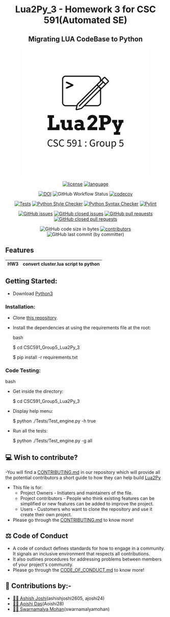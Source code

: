 
<div align="center"> 
  
# Lua2Py_3 - Homework 3 for CSC 591(Automated SE)
  
</div>

<div align="center"> 
  
## Migrating LUA CodeBase to Python

<p align="center">
  <img width="400" height="400" src="https://github.com/ashishjoshi2605/CSC591_Group5_Lua2Py_2/blob/main/etc/img/logo.png">
</p>

[![license](https://img.shields.io/github/license/swarnamalyamohan/CSC591_Group5_Lua2Py_3?style=plastic)](https://github.com/swarnamalyamohan/CSC591_Group5_Lua2Py_3/blob/main/LICENSE.md)
[![language](https://img.shields.io/github/languages/top/swarnamalyamohan/CSC591_Group5_Lua2Py_3)](https://github.com/swarnamalyamohan/CSC591_Group5_Lua2Py_3/search?l=python)<br/>

[![DOI](https://sandbox.zenodo.org/badge/594236739.svg)](https://sandbox.zenodo.org/badge/latestdoi/594236739)
![GitHub Workflow Status](https://img.shields.io/github/actions/workflow/status/swarnamalyamohan/CSC591_Group5_Lua2Py_3/test.yml)
[![codecov](https://codecov.io/gh/swarnamalyamohan/CSC591_Group5_Lua2Py_3/branch/main/graph/badge.svg?token=qWGIYYV7tV)](https://codecov.io/gh/swarnamalyamohan/CSC591_Group5_Lua2Py_3)
  
[![Tests](https://github.com/swarnamalyamohan/CSC591_Group5_Lua2Py_3/actions/workflows/test.yml/badge.svg)](https://github.com/swarnamalyamohan/CSC591_Group5_Lua2Py_3/actions/workflows/test.yml)
[![Python Style Checker](https://github.com/swarnamalyamohan/CSC591_Group5_Lua2Py_3/actions/workflows/python_style_checker.yml/badge.svg)](https://github.com/swarnamalyamohan/CSC591_Group5_Lua2Py_3/actions/workflows/python_style_checker.yml)
[![Python Syntax Checker](https://github.com/swarnamalyamohan/CSC591_Group5_Lua2Py_3/actions/workflows/python_syntax_checker.yml/badge.svg)](https://github.com/swarnamalyamohan/CSC591_Group5_Lua2Py_3/actions/workflows/python_syntax_checker.yml)
[![Pylint](https://github.com/swarnamalyamohan/CSC591_Group5_Lua2Py_3/actions/workflows/pylint.yml/badge.svg)](https://github.com/swarnamalyamohan/CSC591_Group5_Lua2Py_3/actions/workflows/pylint.yml)

[![GitHub issues](https://img.shields.io/github/issues-raw/swarnamalyamohan/CSC591_Group5_Lua2Py_3?style=plastic)](https://github.com/swarnamalyamohan/CSC591_Group5_Lua2Py_3/issues)
[![GitHub closed issues](https://img.shields.io/github/issues-closed-raw/swarnamalyamohan/CSC591_Group5_Lua2Py_3?style=plastic)](https://github.com/swarnamalyamohan/CSC591_Group5_Lua2Py_3/issues?q=is%3Aissue+is%3Aclosed)
[![GitHub pull requests](https://img.shields.io/github/issues-pr-raw/swarnamalyamohan/CSC591_Group5_Lua2Py_3?style=plastic)](https://github.com/swarnamalyamohan/CSC591_Group5_Lua2Py_3/pulls)
[![GitHub closed pull requests](https://img.shields.io/github/issues-pr-closed-raw/swarnamalyamohan/CSC591_Group5_Lua2Py_3?style=plastic)](https://github.com/swarnamalyamohan/CSC591_Group5_Lua2Py_3/pulls?q=is%3Apr+is%3Aclosed)<br/>

![GitHub code size in bytes](https://img.shields.io/github/languages/code-size/swarnamalyamohan/CSC591_Group5_Lua2Py_3?style=plastic)
[![contributors](https://img.shields.io/github/contributors/swarnamalyamohan/CSC591_Group5_Lua2Py_3)](https://github.com/aswarnamalyamohan/CSC591_Group5_Lua2Py_3/graphs/contributors?style=plastic)
![GitHub last commit (by committer)](https://img.shields.io/github/last-commit/swarnamalyamohan/CSC591_Group5_Lua2Py_3?style=plastic)<br/>

</div>

##  Features
|HW3|convert cluster.lua script to python|
| ------------- |:-------------:|

## Getting Started:

- Download [Python3](https://www.python.org/downloads/) 

### Installation:
    
   

  - Clone [this repository](https://github.com/swarnamalyamohan/CSC591_Group5_Lua2Py_3).

  - Install the dependencies at using the requirements file at the root:
    
    bash
    
    $ cd CSC591_Group5_Lua2Py_3
    
    $ pip install -r requirements.txt
    

### Code Testing:
  bash     
  - Get inside the directory:
        
    $ cd CSC591_Group5_Lua2Py_3
    
  - Display help menu: 
  
    $ python ./Tests/Test_engine.py -h true
    
  - Run all the tests:
  
    $ python ./Tests/Test_engine.py -g all
    


## 💻 Wish to contribute?
-You will find a [CONTRIBUTING.md](https://github.com/swarnamalyamohan/CSC591_Group5_Lua2Py_3/blob/main/CONTRIBUTING.md) in our repository which will provide all the potential contributors a short guide to how they can help build [Lua2Py](https://github.com/swarnamalyamohan/CSC591_Group5_Lua2Py_3)
- This file is for:
  - Project Owners - Initiaters and maintainers of the file.
  - Project contributors - People who think existing features can be simplified or new features can be added to improve the project.
  - Users - Customers who want to clone the repository and use it create their own project.
- Please go through the [CONTRIBUTING.md](https://github.com/swarnamalyamohan/CSC591_Group5_Lua2Py_3/blob/main/CONTRIBUTING.md) to know more!

## ⚖️ Code of Conduct
- A code of conduct defines standards for how to engage in a community. It signals an inclusive environment that respects all contributions. 
- It also outlines procedures for addressing problems between members of your project's community.
- Please go through the [CODE_OF_CONDUCT.md](https://github.com/swarnamalyamohan/CSC591_Group5_Lua2Py_3/blob/main/CODE_OF_CONDUCT.md) to know more!




## 🤝 Contributions by:-
- [👨‍💻 Ashish Joshi](https://github.com/ashishjoshi2605)(ashishjoshi2605, ajoshi24)
- [👩‍💻 Aoishi Das](https://github.com/Aoishi28)(Aoishi28)
- [👩‍💻 Swarnamalya Mohan](https://github.com/swarnamalyamohan)(swarnamalyamohan)
